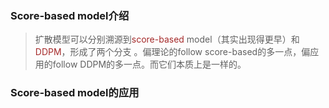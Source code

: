 ### Score-based model介绍

> 扩散模型可以分别溯源到<font color="brown">score-based</font> model（其实出现得更早）和<font color="brown">DDPM</font>，形成了两个分支 。偏理论的follow score-based的多一点，偏应用的follow DDPM的多一点。而它们本质上是一样的。

### Score-based model的应用

